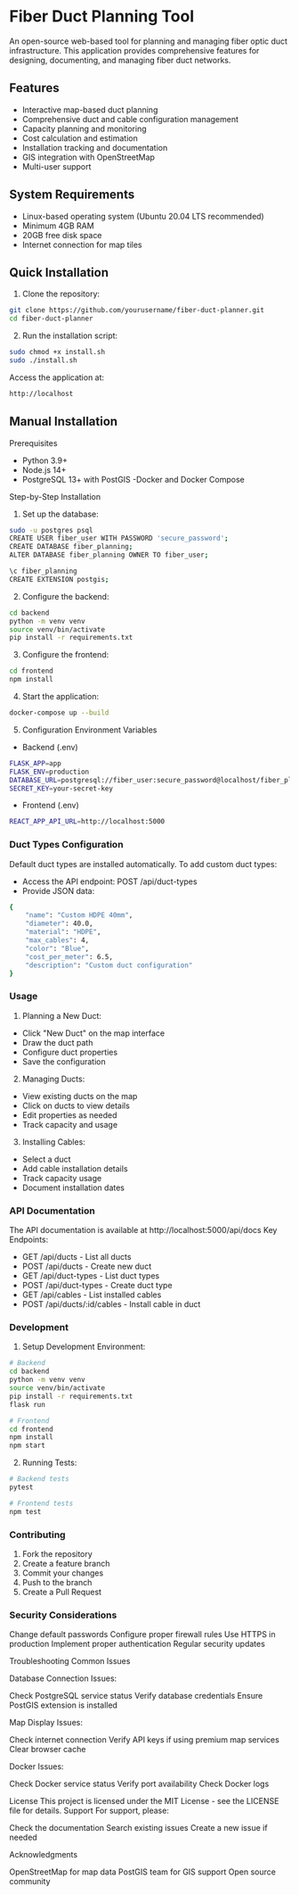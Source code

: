 # Fiber Duct Planning Tool

An open-source web-based tool for planning and managing fiber optic duct infrastructure. This application provides comprehensive features for designing, documenting, and managing fiber duct networks.

## Features
- Interactive map-based duct planning
- Comprehensive duct and cable configuration management
- Capacity planning and monitoring
- Cost calculation and estimation
- Installation tracking and documentation
- GIS integration with OpenStreetMap
- Multi-user support

## System Requirements
- Linux-based operating system (Ubuntu 20.04 LTS recommended)
- Minimum 4GB RAM
- 20GB free disk space
- Internet connection for map tiles

## Quick Installation
1. Clone the repository:
```bash
git clone https://github.com/yourusername/fiber-duct-planner.git
cd fiber-duct-planner
````
2. Run the installation script:
```bash
sudo chmod +x install.sh
sudo ./install.sh
```
Access the application at:
```bash
http://localhost
```

## Manual Installation
Prerequisites
- Python 3.9+
- Node.js 14+
- PostgreSQL 13+ with PostGIS
 -Docker and Docker Compose

Step-by-Step Installation
1. Set up the database:
```bash
sudo -u postgres psql
CREATE USER fiber_user WITH PASSWORD 'secure_password';
CREATE DATABASE fiber_planning;
ALTER DATABASE fiber_planning OWNER TO fiber_user;
````
```bash
\c fiber_planning
CREATE EXTENSION postgis;
```
2. Configure the backend:
```bash
cd backend
python -m venv venv
source venv/bin/activate
pip install -r requirements.txt
```
3. Configure the frontend:
```bash
cd frontend
npm install
```
4. Start the application:
```bash
docker-compose up --build
````
5. Configuration Environment Variables
- Backend (.env)
```bash
FLASK_APP=app
FLASK_ENV=production
DATABASE_URL=postgresql://fiber_user:secure_password@localhost/fiber_planning
SECRET_KEY=your-secret-key
````
- Frontend (.env)
```bash
REACT_APP_API_URL=http://localhost:5000
````
### Duct Types Configuration
Default duct types are installed automatically.
To add custom duct types:
- Access the API endpoint: POST /api/duct-types
- Provide JSON data:
```bash
{
    "name": "Custom HDPE 40mm",
    "diameter": 40.0,
    "material": "HDPE",
    "max_cables": 4,
    "color": "Blue",
    "cost_per_meter": 6.5,
    "description": "Custom duct configuration"
}
````
### Usage
1. Planning a New Duct:
- Click "New Duct" on the map interface
- Draw the duct path
- Configure duct properties
- Save the configuration
2. Managing Ducts:
- View existing ducts on the map
- Click on ducts to view details
- Edit properties as needed
- Track capacity and usage
3. Installing Cables:
- Select a duct
- Add cable installation details
- Track capacity usage
- Document installation dates

### API Documentation
The API documentation is available at http://localhost:5000/api/docs
Key Endpoints:
- GET /api/ducts - List all ducts
- POST /api/ducts - Create new duct
- GET /api/duct-types - List duct types
- POST /api/duct-types - Create duct type
- GET /api/cables - List installed cables
- POST /api/ducts/:id/cables - Install cable in duct

### Development
1. Setup Development Environment:
```bash
# Backend
cd backend
python -m venv venv
source venv/bin/activate
pip install -r requirements.txt
flask run

# Frontend
cd frontend
npm install
npm start
````
2. Running Tests:
```bash
# Backend tests
pytest

# Frontend tests
npm test
```
### Contributing
1. Fork the repository
2. Create a feature branch
3. Commit your changes
4. Push to the branch
5. Create a Pull Request

### Security Considerations
Change default passwords
Configure proper firewall rules
Use HTTPS in production
Implement proper authentication
Regular security updates

Troubleshooting
Common Issues

Database Connection Issues:

Check PostgreSQL service status
Verify database credentials
Ensure PostGIS extension is installed


Map Display Issues:

Check internet connection
Verify API keys if using premium map services
Clear browser cache


Docker Issues:

Check Docker service status
Verify port availability
Check Docker logs



License
This project is licensed under the MIT License - see the LICENSE file for details.
Support
For support, please:

Check the documentation
Search existing issues
Create a new issue if needed

Acknowledgments

OpenStreetMap for map data
PostGIS team for GIS support
Open source community
  
